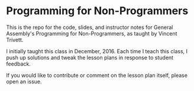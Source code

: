 # Programming for Non-Programmers

This is the repo for the code, slides, and instructor notes for General Assembly's Programming for Non-Programmers, as taught by Vincent Trivett.

 I initially taught this class in December, 2016. Each time I teach this class, I push up solutions and tweak the lesson plans in response to student feedback.

If you would like to contribute or comment on the lesson plan itself, please open an issue. 

 